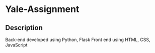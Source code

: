 # Yale-Assignment
## Description
Back-end developed using Python, Flask
Front end using HTML, CSS, JavaScript